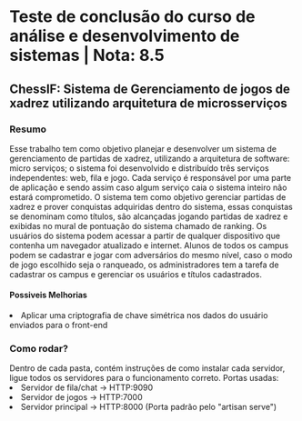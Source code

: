 <H1>Teste de conclusão do curso de análise e desenvolvimento de sistemas | Nota: 8.5 </H1>
<H2>ChessIF: Sistema de Gerenciamento de jogos de xadrez utilizando arquitetura de microsserviços </H2>
<H3>Resumo</H2>
Esse trabalho tem como objetivo planejar e desenvolver um sistema de gerenciamento de partidas de xadrez, utilizando a arquitetura de software: micro serviços; o sistema foi desenvolvido e distribuído três serviços independentes: web, fila e jogo. Cada serviço é responsável por uma parte de aplicação e sendo assim caso algum serviço caia o sistema inteiro não estará comprometido. O sistema tem como objetivo gerenciar partidas de xadrez e prover conquistas adquiridas dentro do sistema, essas conquistas se denominam como títulos, são alcançadas jogando partidas de xadrez e exibidas no mural de pontuação do sistema chamado de ranking. Os usuários do sistema podem acessar a partir de qualquer dispositivo que contenha um navegador atualizado e internet. Alunos de todos os campus podem se cadastrar e jogar com adversários do mesmo nível, caso o modo de jogo escolhido seja o ranqueado, os administradores tem a tarefa de cadastrar os campus e gerenciar os usuários e títulos cadastrados.

<H4>Possiveis Melhorias</H4>
<li>Aplicar uma criptografia de chave simétrica nos dados do usuário enviados para o front-end</li>

<h3> Como rodar? </h3>
Dentro de cada pasta, contém instruções de como instalar cada servidor, ligue todos os servidores para o funcionamento correto.
Portas usadas:
<li>Servidor de fila/chat -> HTTP:9090 </li>
<li>Servidor de jogos -> HTTP:7000 </li>
<li>Servidor principal -> HTTP:8000 (Porta padrão pelo "artisan serve")</li>
